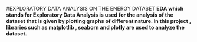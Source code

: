 #EXPLORATORY DATA ANALYSIS ON THE ENERGY DATASET
<b>EDA which stands for Exploratory Data Analysis is used for the analysis of the dataset that is given by plotting graphs of different nature.
In this project , libraries such as matplotlib , seaborn and plotly are used to analyze the dataset.<b>
<br><br>

